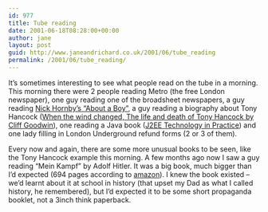 ```yaml
---
id: 977
title: Tube reading
date: 2001-06-18T08:28:00+00:00
author: jane
layout: post
guid: http://www.janeandrichard.co.uk/2001/06/tube_reading
permalink: /2001/06/tube_reading/
---
```

It&#8217;s sometimes interesting to see what people read on the tube in a morning. This morning there were 2 people reading Metro (the free London newspaper), one guy reading one of the broadsheet newspapers, a guy reading [Nick Hornby&#8217;s &#8220;About a Boy&#8221;](http://www.amazon.co.uk/exec/obidos/ASIN/0140293450/richarddallaway), a guy reading a biography about Tony Hancock ([When the wind changed, The life and death of Tony Hancock by Cliff Goodwin](http://www.amazon.co.uk/exec/obidos/ASIN/009960941X/richarddallaway)), one reading a Java book ([J2EE Technology in Practice](http://www.amazon.co.uk/exec/obidos/ASIN/0201746220/richarddallaway)) and one lady filling in London Underground refund forms (2 or 3 of them).

Every now and again, there are some more unusual books to be seen, like the Tony Hancock example this morning. A few months ago now I saw a guy reading &#8220;Mein Kampf&#8221; by Adolf Hitler. It was a big book, much bigger than I&#8217;d expected (694 pages according to [amazon](http://www.amazon.co.uk/exec/obidos/ASIN/0395083621/richarddallaway)). I knew the book existed &#8211; we&#8217;d learnt about it at school in history (that upset my Dad as what I called history, he remembered), but I&#8217;d expected it to be some short propaganda booklet, not a 3inch think paperback.